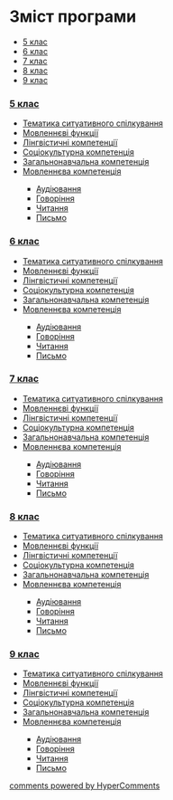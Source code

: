 <div id="hypercomments_widget" class="js-hypercomments-widget invisible"></div>

# Зміст програми

<div>
  <!-- Nav tabs -->
  <ul class="nav nav-tabs" role="tablist">
    <li role="presentation" class="active"><a href="#home" aria-controls="home" role="tab" data-toggle="tab">5 клас</a></li>
    <li role="presentation"><a href="#menu1" aria-controls="menu1" role="tab" data-toggle="tab">6 клас</a></li>
    <li role="presentation"><a href="#menu2" aria-controls="menu2" role="tab" data-toggle="tab">7 клас</a></li>
    <li role="presentation"><a href="#menu3" aria-controls="menu3" role="tab" data-toggle="tab">8 клас</a></li>
    <li role="presentation"><a href="#menu4" aria-controls="menu4" role="tab" data-toggle="tab">9 клас</a></li>
  </ul>
  <!-- Tab panes -->
  <div class="tab-content">
    <div role="tabpanel" class="tab-pane active" id="home"><h3><a href="https://englishmonugeneral59.ed-era.com/1/5_klas.html">5 клас</a></h3>
<ul type="disc">
<li><a href="https://englishmonugeneral59.ed-era.com/1/tematika_spilkuvannya.html">Тематика ситуативного спілкування</a></li>
<li><a href="https://englishmonugeneral59.ed-era.com/1/movlennyevi_funkciyi.html">Мовленнєві функції</a></li>
<li><a href="https://englishmonugeneral59.ed-era.com/1/lyngvystykhna_kompetenzia.html">Лінгвістичні компетенції</a></li>
<li><a href="https://englishmonugeneral59.ed-era.com/1/soziokulturna_kompetenzia.html">Соціокультурна компетенція</a></li>
<li><a href="https://englishmonugeneral59.ed-era.com/1/zagalnonavchalna_kompetenzya.html">Загальнонавчальна компетенція</a></li>
<li><a href="https://englishmonugeneral59.ed-era.com/1/na_kynec_5_klasu_uchny_povunny_vmyty.html">Мовленнєва компетенція</a></li>
<ul type="square">
<li><a href="https://englishmonugeneral59.ed-era.com/1/audiyuvannya.html">Аудіювання</a></li>
<li><a href="https://englishmonugeneral59.ed-era.com/1/govorinnya.html">Говоріння</a></li>
<li><a href="https://englishmonugeneral59.ed-era.com/1/chitannya.html">Читання</a></li>
<li><a href="https://englishmonugeneral59.ed-era.com/1/pysmo.html">Письмо</a></li>
</ul>
</ul>
</div>
<div role="tabpanel" class="tab-pane" id="menu1"><h3><a href="https://englishmonugeneral59.ed-era.com/2/6_klas.html">6 клас</a></h3>
<ul type="disc">
<li><a href="https://englishmonugeneral59.ed-era.com/2/tematika_spilkuvannya.html">Тематика ситуативного спілкування</a></li>
<li><a href="https://englishmonugeneral59.ed-era.com/2/movlennyevi_funkciyi.html">Мовленнєві функції</a></li>
<li><a href="https://englishmonugeneral59.ed-era.com/2/lyngvystykhna_kompetenzia.html">Лінгвістичні компетенції</a></li>
<li><a href="https://englishmonugeneral59.ed-era.com/2/soziokulturna_kompetenzia.html">Соціокультурна компетенція</a></li>
<li><a href="https://englishmonugeneral59.ed-era.com/2/zagalnonavchalna_kompetenzya.html">Загальнонавчальна компетенція</a></li>
<li><a href="https://englishmonugeneral59.ed-era.com/2/na_kynec_6_klasu_uchny_povunny_vmyty.html">Мовленнєва компетенція</a></li>
<ul type="square">
<li><a href="https://englishmonugeneral59.ed-era.com/2/audiyuvannya.html">Аудіювання</a></li>
<li><a href="https://englishmonugeneral59.ed-era.com/2/govorinnya.html">Говоріння</a></li>
<li><a href="https://englishmonugeneral59.ed-era.com/2/chitannya.html">Читання</a></li>
<li><a href="https://englishmonugeneral59.ed-era.com/2/pysmo.html">Письмо</a></li>
</ul>
</ul>
</div>
<div role="tabpanel" class="tab-pane" id="menu2"><h3><a href="https://englishmonugeneral59.ed-era.com/3/7_klas.html">7 клас</a></h3>
<ul type="disc">
<li><a href="https://englishmonugeneral59.ed-era.com/3/tematika_spilkuvannya.html">Тематика ситуативного спілкування</a></li>
<li><a href="https://englishmonugeneral59.ed-era.com/3/movlennyevi_funkciyi.html">Мовленнєві функції</a></li>
<li><a href="https://englishmonugeneral59.ed-era.com/3/lyngvystykhna_kompetenzia.html">Лінгвістичні компетенції</a></li>
<li><a href="https://englishmonugeneral59.ed-era.com/3/soziokulturna_kompetenzia.html">Соціокультурна компетенція</a></li>
<li><a href="https://englishmonugeneral59.ed-era.com/3/zagalnonavchalna_kompetenzya.html">Загальнонавчальна компетенція</a></li>
<li><a href="https://englishmonugeneral59.ed-era.com/3/na_kynec_7_klasu_uchny_povunny_vmyty.html">Мовленнєва компетенція</a></li>
<ul type="square">
<li><a href="https://englishmonugeneral59.ed-era.com/3/audiyuvannya.html">Аудіювання</a></li>
<li><a href="https://englishmonugeneral59.ed-era.com/3/govorinnya.html">Говоріння</a></li>
<li><a href="https://englishmonugeneral59.ed-era.com/3/chitannya.html">Читання</a></li>
<li><a href="https://englishmonugeneral59.ed-era.com/3/pysmo.html">Письмо</a></li>
</ul>
</ul>
</div>
<div role="tabpanel" class="tab-pane" id="menu3"><h3><a href="https://englishmonugeneral59.ed-era.com/4/8_klas.html">8 клас</a></h3>
<ul type="disc">
<li><a href="https://englishmonugeneral59.ed-era.com/4/tematika_spilkuvannya.html">Тематика ситуативного спілкування</a></li>
<li><a href="https://englishmonugeneral59.ed-era.com/4/movlennyevi_funkciyi.html">Мовленнєві функції</a></li>
<li><a href="https://englishmonugeneral59.ed-era.com/4/lyngvystykhna_kompetenzia.html">Лінгвістичні компетенції</a></li>
<li><a href="https://englishmonugeneral59.ed-era.com/4/soziokulturna_kompetenzia.html">Соціокультурна компетенція</a></li>
<li><a href="https://englishmonugeneral59.ed-era.com/4/zagalnonavchalna_kompetenzya.html">Загальнонавчальна компетенція</a></li>
<li><a href="https://englishmonugeneral59.ed-era.com/4/na_kynec_8_klasu_uchny_povunny_vmyty.html">Мовленнєва компетенція</a></li>
<ul type="square">
<li><a href="https://englishmonugeneral59.ed-era.com/4/audiyuvannya.html">Аудіювання</a></li>
<li><a href="https://englishmonugeneral59.ed-era.com/4/govorinnya.html">Говоріння</a></li>
<li><a href="https://englishmonugeneral59.ed-era.com/4/chitannya.html">Читання</a></li>
<li><a href="https://englishmonugeneral59.ed-era.com/4/pysmo.html">Письмо</a></li>
</ul>
</ul>
</div>
<div role="tabpanel" class="tab-pane" id="menu4"><h3><a href="https://englishmonugeneral59.ed-era.com/5/9_klas.html">9 клас</a></h3>
<ul type="disc">
<li><a href="https://englishmonugeneral59.ed-era.com/5/tematika_spilkuvannya.html">Тематика ситуативного спілкування</a></li>
<li><a href="https://englishmonugeneral59.ed-era.com/5/movlennyevi_funkciyi.html">Мовленнєві функції</a></li>
<li><a href="https://englishmonugeneral59.ed-era.com/5/lyngvystykhna_kompetenzia.html">Лінгвістичні компетенції</a></li>
<li><a href="https://englishmonugeneral59.ed-era.com/5/soziokulturna_kompetenzia.html">Соціокультурна компетенція</a></li>
<li><a href="https://englishmonugeneral59.ed-era.com/5/zagalnonavchalna_kompetenzya.html">Загальнонавчальна компетенція</a></li>
<li><a href="https://englishmonugeneral59.ed-era.com/5/na_kynec_9_klasu_uchny_povunny_vmyty.html">Мовленнєва компетенція</a></li>
<ul type="square">
<li><a href="https://englishmonugeneral59.ed-era.com/5/audiyuvannya.html">Аудіювання</a></li>
<li><a href="https://englishmonugeneral59.ed-era.com/5/govorinnya.html">Говоріння</a></li>
<li><a href="https://englishmonugeneral59.ed-era.com/5/chitannya.html">Читання</a></li>
<li><a href="https://englishmonugeneral59.ed-era.com/5/pysmo.html">Письмо</a></li>
</ul>
</ul>
</div>
</div>
</div>


<div class="js-hypercomments-container">
<a href="http://hypercomments.com" class="hc-link" title="comments widget">comments powered by HyperComments</a>
</div>
